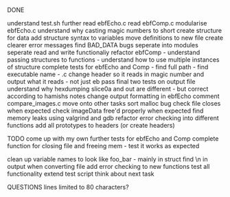 DONE 

understand test.sh further
read ebfEcho.c 
read ebfComp.c
modularise ebfEcho.c
understand why casting magic numbers to short
create structure for data
add structure syntax to variables
move definitions to new file
create clearer error messages
find BAD_DATA bugs
seperate into modules
seperate read and write functionaliy
refactor ebfComp
    - understand passing structures to functions
    - understand how to use multiple instances of structure
complete tests for ebfEcho and Comp
    - find full path
    - find executable name - .c
change header so it reads in magic number and output what it reads - not just eb
pass final two tests on output file
understand why hexdumping slice0a and out are different - but correct according
to hamishs notes
change output formatting in ebfEcho
comment compare_images.c
move onto other tasks
sort malloc bug
check file closes when expected
check imageData free'd properly when expected
find memory leaks using valgrind and gdb
refactor error checking into different functions
add all prototypes to headers (or create headers)





TODO
come up with my own further tests for ebfEcho and Comp
complete function for closing file and freeing mem
    - test it works as expected

clean up variable names to look like foo_bar - mainly in struct
find \n in output when converting file
add error checking to new functions
test all functionality 
extend test script
think about next task




QUESTIONS
lines limited to 80 characters?